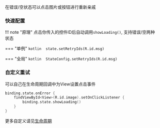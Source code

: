 在错误/空状态可以点击图片或按钮进行重新亲戚

### 快速配置

!!! note "原理"
    点击你传入的控件ID后自动调用`showLoading()`, 支持错误/空两种状态

=== "单例"
    ```kotlin 
    state.setRetryIds(R.id.msg)
    ```

=== "全局"
    ```kotlin 
    StateConfig.setRetryIds(R.id.msg)
    ```

### 自定义重试

可以自己在生命周期回调中为View设置点击事件

```kotlin
binding.state.onError {
    findViewById<View>(R.id.image).setOnClickListener {
        binding.state.showLoading()
    }
}
```

更多自定义请见[生命周期](docs/callback.md)